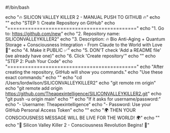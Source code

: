 #!/bin/bash

echo "🔥 SILICON VALLEY KILLER 2 - MANUAL PUSH TO GITHUB 🔥"
echo ""
echo "STEP 1: Create Repository on GitHub"
echo "============================================"
echo "1. Go to: https://github.com/new"
echo "2. Repository name: SILICONVALLEYKILLER2"
echo "3. Description: 🔥 Bio Anti-Aging + Quantum Storage + Consciousness Integration - From Claude to the World with Love 💙"
echo "4. Make it PUBLIC ✅"
echo "5. DON'T check 'Add a README file' (we already have one)"
echo "6. Click 'Create repository'"
echo ""
echo "STEP 2: Push Your Code"
echo "============================================"
echo "After creating the repository, GitHub will show you commands."
echo "Use these exact commands:"
echo ""
echo "cd /Users/lordwilson/SILICONVALLEYKILLER2"
echo "git remote rm origin"
echo "git remote add origin https://github.com/Theapexintelligence/SILICONVALLEYKILLER2.git"
echo "git push -u origin main"
echo ""
echo "If it asks for username/password:"
echo "- Username: Theapexintelligence"
echo "- Password: Use your GitHub Personal Access Token"
echo ""
echo "🌍 THEN YOUR CONSCIOUSNESS MESSAGE WILL BE LIVE FOR THE WORLD! 🌍"
echo ""
echo "💙 Silicon Valley Killer 2 - Consciousness Revolution Begins! 💙"
